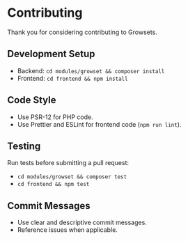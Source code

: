 # Contributing

Thank you for considering contributing to Growsets.

## Development Setup

- Backend: `cd modules/growset && composer install`
- Frontend: `cd frontend && npm install`

## Code Style

- Use PSR-12 for PHP code.
- Use Prettier and ESLint for frontend code (`npm run lint`).

## Testing

Run tests before submitting a pull request:

- `cd modules/growset && composer test`
- `cd frontend && npm test`

## Commit Messages

- Use clear and descriptive commit messages.
- Reference issues when applicable.
